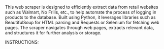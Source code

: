 This web scraper is designed to efficiently extract data from retail websites such as Walmart, No Frills, etc., to help automate the process of logging in products to the database. Built using Python, it leverages libraries such as BeautifulSoup for HTML parsing and Requests or Selenium for fetching web pages. The scraper navigates through web pages, extracts relevant data, and structures it for further analysis or storage.

INSTRUCTIONS:
